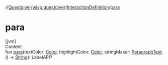 //[Questgiver](../../index.md)/[wisp.questgiver](../index.md)/[InteractionDefinition](index.md)/[para](para.md)



# para  
[jvm]  
Content  
fun [para](para.md)(textColor: [Color](https://docs.oracle.com/javase/8/docs/api/java/awt/Color.html), highlightColor: [Color](https://docs.oracle.com/javase/8/docs/api/java/awt/Color.html), stringMaker: [ParagraphText](../-paragraph-text/index.md).() -> [String](https://kotlinlang.org/api/latest/jvm/stdlib/kotlin/-string/index.html)): LabelAPI?  




